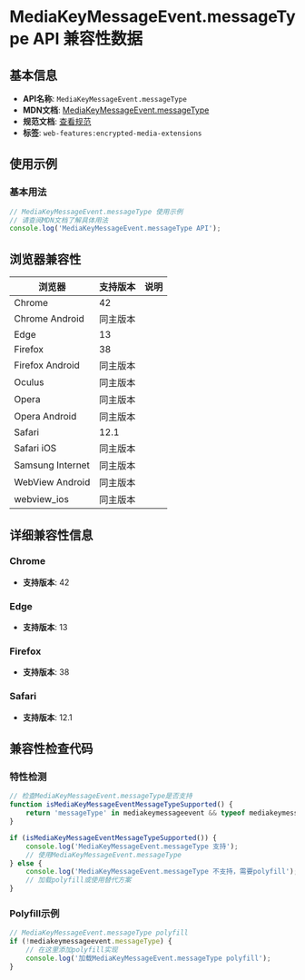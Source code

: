 # MediaKeyMessageEvent.messageType API 兼容性数据

## 基本信息

- **API名称**: `MediaKeyMessageEvent.messageType`
- **MDN文档**: [MediaKeyMessageEvent.messageType](https://developer.mozilla.org/docs/Web/API/MediaKeyMessageEvent/messageType)
- **规范文档**: [查看规范](https://w3c.github.io/encrypted-media/#dom-mediakeymessageevent-messagetype)
- **标签**: `web-features:encrypted-media-extensions`

## 使用示例

### 基本用法

```javascript
// MediaKeyMessageEvent.messageType 使用示例
// 请查阅MDN文档了解具体用法
console.log('MediaKeyMessageEvent.messageType API');
```

## 浏览器兼容性

| 浏览器 | 支持版本 | 说明 |
|--------|----------|------|
| Chrome | 42 |  |
| Chrome Android | 同主版本 |  |
| Edge | 13 |  |
| Firefox | 38 |  |
| Firefox Android | 同主版本 |  |
| Oculus | 同主版本 |  |
| Opera | 同主版本 |  |
| Opera Android | 同主版本 |  |
| Safari | 12.1 |  |
| Safari iOS | 同主版本 |  |
| Samsung Internet | 同主版本 |  |
| WebView Android | 同主版本 |  |
| webview_ios | 同主版本 |  |

## 详细兼容性信息

### Chrome

- **支持版本**: 42

### Edge

- **支持版本**: 13

### Firefox

- **支持版本**: 38

### Safari

- **支持版本**: 12.1

## 兼容性检查代码

### 特性检测

```javascript
// 检查MediaKeyMessageEvent.messageType是否支持
function isMediaKeyMessageEventMessageTypeSupported() {
    return 'messageType' in mediakeymessageevent && typeof mediakeymessageevent.messageType === 'function';
}

if (isMediaKeyMessageEventMessageTypeSupported()) {
    console.log('MediaKeyMessageEvent.messageType 支持');
    // 使用MediaKeyMessageEvent.messageType
} else {
    console.log('MediaKeyMessageEvent.messageType 不支持，需要polyfill');
    // 加载polyfill或使用替代方案
}
```

### Polyfill示例

```javascript
// MediaKeyMessageEvent.messageType polyfill
if (!mediakeymessageevent.messageType) {
    // 在这里添加polyfill实现
    console.log('加载MediaKeyMessageEvent.messageType polyfill');
}
```


